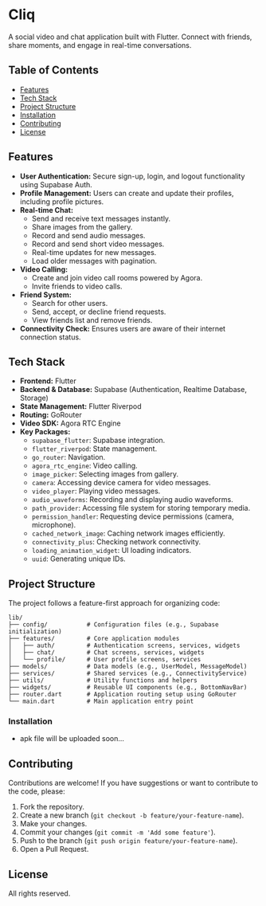 # Cliq

A social video and chat application built with Flutter. Connect with friends, share moments, and engage in real-time conversations.

## Table of Contents

- [Features](#features)
- [Tech Stack](#tech-stack)
- [Project Structure](#project-structure)
- [Installation](#installation)
- [Contributing](#contributing)
- [License](#license)

## Features

-   **User Authentication:** Secure sign-up, login, and logout functionality using Supabase Auth.
-   **Profile Management:** Users can create and update their profiles, including profile pictures.
-   **Real-time Chat:**
    -   Send and receive text messages instantly.
    -   Share images from the gallery.
    -   Record and send audio messages.
    -   Record and send short video messages.
    -   Real-time updates for new messages.
    -   Load older messages with pagination.
-   **Video Calling:**
    -   Create and join video call rooms powered by Agora.
    -   Invite friends to video calls.
-   **Friend System:**
    -   Search for other users.
    -   Send, accept, or decline friend requests.
    -   View friends list and remove friends.
-   **Connectivity Check:** Ensures users are aware of their internet connection status.

## Tech Stack

-   **Frontend:** Flutter
-   **Backend & Database:** Supabase (Authentication, Realtime Database, Storage)
-   **State Management:** Flutter Riverpod
-   **Routing:** GoRouter
-   **Video SDK:** Agora RTC Engine
-   **Key Packages:**
    -   `supabase_flutter`: Supabase integration.
    -   `flutter_riverpod`: State management.
    -   `go_router`: Navigation.
    -   `agora_rtc_engine`: Video calling.
    *   `image_picker`: Selecting images from gallery.
    *   `camera`: Accessing device camera for video messages.
    *   `video_player`: Playing video messages.
    *   `audio_waveforms`: Recording and displaying audio waveforms.
    *   `path_provider`: Accessing file system for storing temporary media.
    *   `permission_handler`: Requesting device permissions (camera, microphone).
    *   `cached_network_image`: Caching network images efficiently.
    *   `connectivity_plus`: Checking network connectivity.
    *   `loading_animation_widget`: UI loading indicators.
    *   `uuid`: Generating unique IDs.

## Project Structure

The project follows a feature-first approach for organizing code:

```
lib/
├── config/           # Configuration files (e.g., Supabase initialization)
├── features/         # Core application modules
│   ├── auth/         # Authentication screens, services, widgets
│   ├── chat/         # Chat screens, services, widgets
│   └── profile/      # User profile screens, services
├── models/           # Data models (e.g., UserModel, MessageModel)
├── services/         # Shared services (e.g., ConnectivityService)
├── utils/            # Utility functions and helpers
├── widgets/          # Reusable UI components (e.g., BottomNavBar)
├── router.dart       # Application routing setup using GoRouter
└── main.dart         # Main application entry point
```


### Installation

- apk file will be uploaded soon...

## Contributing

Contributions are welcome! If you have suggestions or want to contribute to the code, please:

1.  Fork the repository.
2.  Create a new branch (`git checkout -b feature/your-feature-name`).
3.  Make your changes.
4.  Commit your changes (`git commit -m 'Add some feature'`).
5.  Push to the branch (`git push origin feature/your-feature-name`).
6.  Open a Pull Request.

## License

All rights reserved.
